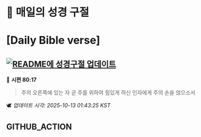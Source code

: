 # 🙏 매일의 성경 구절
# [Daily Bible verse]
## [![README에 성경구절 업데이트](https://github.com/DONGSUKA/first_test/actions/workflows/update-readme-bible.yml/badge.svg)](https://github.com/DONGSUKA/first_test/actions/workflows/update-readme-bible.yml)
<!-- START_BIBLE_VERSE -->
📖 **시편 80:17**
> 주의 오른쪽에 있는 자 곧 주를 위하여 힘있게 하신 인자에게 주의 손을 얹으소서

🕊️ _업데이트 시각: 2025-10-13 01:43:25 KST_
  <!-- END_BIBLE_VERSE -->
## GITHUB_ACTION
